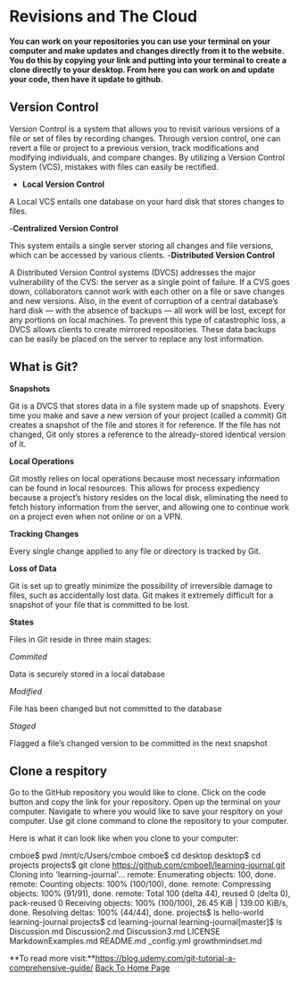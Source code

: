 # Revisions and The Cloud

**You can work on your repositories you can use your terminal on your computer and make updates and changes directly from it to the website. You do this by copying your link and putting into your terminal to create a clone directly to your desktop. From here you can work on and update your code, then have it update to github.**

## Version Control

Version Control is a system that allows you to revisit various versions of a file or set of files by recording changes. Through version control, one can revert a file or project to a previous version, track modifications and modifying individuals, and compare changes. By utilizing a Version Control System (VCS), mistakes with files can easily be rectified.

- **Local Version Control**

A Local VCS entails one database on your hard disk that stores changes to files.

-**Centralized Version Control**

This system entails a single server storing all changes and file versions, which can be accessed by various clients.
-**Distributed Version Control**

A Distributed Version Control systems (DVCS) addresses the major vulnerability of the CVS: the server as a single point of failure. If a CVS goes down, collaborators cannot work with each other on a file or save changes and new versions. Also, in the event of corruption of a central database’s hard disk — with the absence of backups — all work will be lost, except for any portions on local machines.
To prevent this type of catastrophic loss, a DVCS allows clients to create mirrored repositories. These data backups can be easily be placed on the server to replace any lost information.

## What is Git?
**Snapshots**

Git is a DVCS that stores data in a file system made up of snapshots. Every time you make and save a new version of your project (called a commit) Git creates a snapshot of the file and stores it for reference. If the file has not changed, Git only stores a reference to the already-stored identical version of it.

**Local Operations**

Git mostly relies on local operations because most necessary information can be found in local resources. This allows for process expediency because a project’s history resides on the local disk, eliminating the need to fetch history information from the server, and allowing one to continue work on a project even when not online or on a VPN.

**Tracking Changes**

Every single change applied to any file or directory is tracked by Git.

**Loss of Data**

Git is set up to greatly minimize the possibility of irreversible damage to files, such as accidentally lost data. Git makes it extremely difficult for a snapshot of your file that is committed to be lost.

**States**

Files in Git reside in three main stages:

*Commited*

Data is securely stored in a local database

*Modified*

File has been changed but not committed to the database

*Staged*

Flagged a file’s changed version to be committed in the next snapshot

## Clone a respitory

Go to the GitHub repository  you would like to clone. Click on the code button and copy the link for your repository. Open up the terminal on your computer. Navigate to where you would like to save your respitory on your computer. Use git clone command to clone the repository to your computer.

Here is what it can look like when you clone to your computer:

cmboe$ pwd
/mnt/c/Users/cmboe
cmboe$ cd desktop
desktop$ cd projects
projects$ git clone https://github.com/cmboell/learning-journal.git
Cloning into 'learning-journal'...
remote: Enumerating objects: 100, done.
remote: Counting objects: 100% (100/100), done.
remote: Compressing objects: 100% (91/91), done.
remote: Total 100 (delta 44), reused 0 (delta 0), pack-reused 0
Receiving objects: 100% (100/100), 26.45 KiB | 139.00 KiB/s, done.
Resolving deltas: 100% (44/44), done.
projects$ ls
hello-world  learning-journal
projects$ cd learning-journal
learning-journal[master]$ ls
Discussion.md  Discussion2.md  Discussion3.md  LICENSE  MarkdownExamples.md  README.md  _config.yml  growthmindset.md

**To read more visit:**https://blog.udemy.com/git-tutorial-a-comprehensive-guide/
[Back To Home Page](/README.md)
